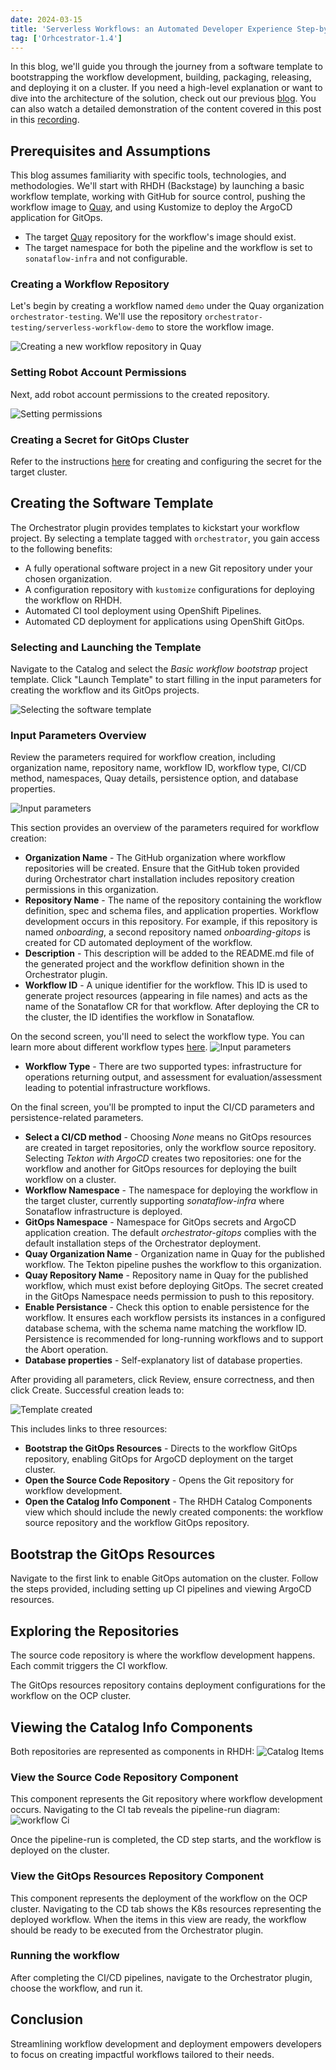 ```yaml
---
date: 2024-03-15
title: 'Serverless Workflows: an Automated Developer Experience Step-by-Step'
tag: ['Orhcestrator-1.4']
---
```

In this blog, we'll guide you through the journey from a software template to bootstrapping the workflow development, building, packaging, releasing, and deploying it on a cluster. If you need a high-level explanation or want to dive into the architecture of the solution, check out our previous [blog](../developer-experience). You can also watch a detailed demonstration of the content covered in this post in this [recording](https://www.youtube.com/watch?v=G6wnRHjvhv0).

## Prerequisites and Assumptions
This blog assumes familiarity with specific tools, technologies, and methodologies. We'll start with RHDH (Backstage) by launching a basic workflow template, working with GitHub for source control, pushing the workflow image to [Quay](quay.io), and using Kustomize to deploy the ArgoCD application for GitOps.
* The target [Quay](quay.io) repository for the workflow's image should exist.
* The target namespace for both the pipeline and the workflow is set to `sonataflow-infra` and not configurable.

### Creating a Workflow Repository
Let's begin by creating a workflow named `demo` under the Quay organization `orchestrator-testing`. We'll use the repository `orchestrator-testing/serverless-workflow-demo` to store the workflow image.

![Creating a new workflow repository in Quay](/blog/images/new-quay-workflow-repo.png)

### Setting Robot Account Permissions
Next, add robot account permissions to the created repository.

![Setting permissions](/blog/images/add-robot-accout-perm-to-workflow.png)

### Creating a Secret for GitOps Cluster
Refer to the instructions [here](https://github.com/rhdhorchestrator/orchestrator-helm-operator/blob/main/docs/gitops/README.md#installing-docker-credentials) for creating and configuring the secret for the target cluster.

## Creating the Software Template
The Orchestrator plugin provides templates to kickstart your workflow project. By selecting a template tagged with `orchestrator`, you gain access to the following benefits:
* A fully operational software project in a new Git repository under your chosen organization.
* A configuration repository with `kustomize` configurations for deploying the workflow on RHDH.
* Automated CI tool deployment using OpenShift Pipelines.
* Automated CD deployment for applications using OpenShift GitOps.

### Selecting and Launching the Template
Navigate to the Catalog and select the *Basic workflow bootstrap* project template. Click "Launch Template" to start filling in the input parameters for creating the workflow and its GitOps projects.

![Selecting the software template](/blog/images/software-template-catalog.png)

### Input Parameters Overview
Review the parameters required for workflow creation, including organization name, repository name, workflow ID, workflow type, CI/CD method, namespaces, Quay details, persistence option, and database properties.

![Input parameters](/blog/images/template-input-parameters-1.png)

This section provides an overview of the parameters required for workflow creation:
- **Organization Name** - The GitHub organization where workflow repositories will be created. Ensure that the GitHub token provided during Orchestrator chart installation includes repository creation permissions in this organization.
- **Repository Name** - The name of the repository containing the workflow definition, spec and schema files, and application properties. Workflow development occurs in this repository. For example, if this repository is named *onboarding*, a second repository named *onboarding-gitops* is created for CD automated deployment of the workflow.
- **Description** - This description will be added to the README.md file of the generated project and the workflow definition shown in the Orchestrator plugin.
- **Workflow ID** - A unique identifier for the workflow. This ID is used to generate project resources (appearing in file names) and acts as the name of the Sonataflow CR for that workflow. After deploying the CR to the cluster, the ID identifies the workflow in Sonataflow.

On the second screen, you'll need to select the workflow type. You can learn more about different workflow types [here](/docs/core-concepts/workflow-types/).
![Input parameters](/blog/images/template-input-parameters-2.png)
- **Workflow Type** - There are two supported types: infrastructure for operations returning output, and assessment for evaluation/assessment leading to potential infrastructure workflows.

On the final screen, you'll be prompted to input the CI/CD parameters and persistence-related parameters.
- **Select a CI/CD method** - Choosing *None* means no GitOps resources are created in target repositories, only the workflow source repository. Selecting *Tekton with ArgoCD* creates two repositories: one for the workflow and another for GitOps resources for deploying the built workflow on a cluster.
- **Workflow Namespace** - The namespace for deploying the workflow in the target cluster, currently supporting *sonataflow-infra* where Sonataflow infrastructure is deployed.
- **GitOps Namespace** - Namespace for GitOps secrets and ArgoCD application creation. The default *orchestrator-gitops* complies with the default installation steps of the Orchestrator deployment.
- **Quay Organization Name** - Organization name in Quay for the published workflow. The Tekton pipeline pushes the workflow to this organization.
- **Quay Repository Name** - Repository name in Quay for the published workflow, which must exist before deploying GitOps. The secret created in the GitOps Namespace needs permission to push to this repository.
- **Enable Persistance** - Check this option to enable persistence for the workflow. It ensures each workflow persists its instances in a configured database schema, with the schema name matching the workflow ID. Persistence is recommended for long-running workflows and to support the Abort operation.
- **Database properties** - Self-explanatory list of database properties.

After providing all parameters, click Review, ensure correctness, and then click Create. Successful creation leads to:

![Template created](/blog/images/template-created.png)

This includes links to three resources:
- **Bootstrap the GitOps Resources** - Directs to the workflow GitOps repository, enabling GitOps for ArgoCD deployment on the target cluster.
- **Open the Source Code Repository** - Opens the Git repository for workflow development.
- **Open the Catalog Info Component** - The RHDH Catalog Components view which should include the newly created components: the workflow source repository and the workflow GitOps repository.

## Bootstrap the GitOps Resources
Navigate to the first link to enable GitOps automation on the cluster. Follow the steps provided, including setting up CI pipelines and viewing ArgoCD resources.

## Exploring the Repositories
The source code repository is where the workflow development happens. Each commit triggers the CI workflow.

The GitOps resources repository contains deployment configurations for the workflow on the OCP cluster.

## Viewing the Catalog Info Components
Both repositories are represented as components in RHDH:
![Catalog Items](/blog/images/workflow-catalog-items.png)

### View the Source Code Repository Component
This component represents the Git repository where workflow development occurs. Navigating to the CI tab reveals the pipeline-run diagram:
![workflow Ci](/blog/images/workflow-ci-pipeline.png)

Once the pipeline-run is completed, the CD step starts, and the workflow is deployed on the cluster.

### View the GitOps Resources Repository Component
This component represents the deployment of the workflow on the OCP cluster. Navigating to the CD tab shows the K8s resources representing the deployed workflow. When the items in this view are ready, the workflow should be ready to be executed from the Orchestrator plugin.

### Running the workflow
After completing the CI/CD pipelines, navigate to the Orchestrator plugin, choose the workflow, and run it.

## Conclusion
Streamlining workflow development and deployment empowers developers to focus on creating impactful workflows tailored to their needs.



